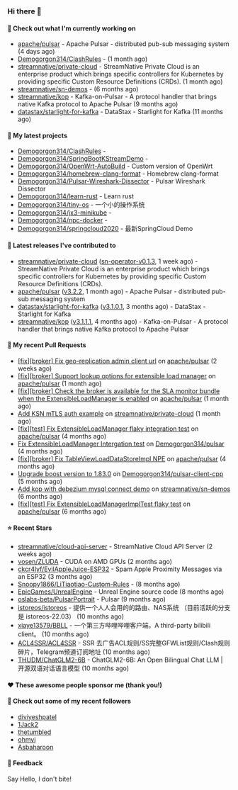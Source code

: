 ### Hi there 👋

#### 👷 Check out what I'm currently working on

- [apache/pulsar](https://github.com/apache/pulsar) - Apache Pulsar - distributed pub-sub messaging system (4 days ago)
- [Demogorgon314/ClashRules](https://github.com/Demogorgon314/ClashRules) -  (1 month ago)
- [streamnative/private-cloud](https://github.com/streamnative/private-cloud) - StreamNative Private Cloud is an enterprise product which brings specific controllers for Kubernetes by providing specific Custom Resource Definitions (CRDs). (1 month ago)
- [streamnative/sn-demos](https://github.com/streamnative/sn-demos) -  (6 months ago)
- [streamnative/kop](https://github.com/streamnative/kop) - Kafka-on-Pulsar - A protocol handler that brings native Kafka protocol to Apache Pulsar (9 months ago)
- [datastax/starlight-for-kafka](https://github.com/datastax/starlight-for-kafka) - DataStax - Starlight for Kafka (11 months ago)

#### 🌱 My latest projects

- [Demogorgon314/ClashRules](https://github.com/Demogorgon314/ClashRules) - 
- [Demogorgon314/SpringBootKStreamDemo](https://github.com/Demogorgon314/SpringBootKStreamDemo) - 
- [Demogorgon314/OpenWrt-AutoBuild](https://github.com/Demogorgon314/OpenWrt-AutoBuild) - Custom version of OpenWrt
- [Demogorgon314/homebrew-clang-format](https://github.com/Demogorgon314/homebrew-clang-format) - Homebrew clang-format
- [Demogorgon314/Pulsar-Wireshark-Dissector](https://github.com/Demogorgon314/Pulsar-Wireshark-Dissector) - Pulsar Wireshark Dissector
- [Demogorgon314/learn-rust](https://github.com/Demogorgon314/learn-rust) - Learn rust
- [Demogorgon314/tiny-os](https://github.com/Demogorgon314/tiny-os) - 一个小的操作系统
- [Demogorgon314/jx3-minikube](https://github.com/Demogorgon314/jx3-minikube) - 
- [Demogorgon314/npc-docker](https://github.com/Demogorgon314/npc-docker) - 
- [Demogorgon314/springcloud2020](https://github.com/Demogorgon314/springcloud2020) - 最新SpringCloud Demo

#### 🔭 Latest releases I've contributed to

- [streamnative/private-cloud](https://github.com/streamnative/private-cloud) ([sn-operator-v0.1.3](https://github.com/streamnative/private-cloud/releases/tag/sn-operator-v0.1.3), 1 week ago) - StreamNative Private Cloud is an enterprise product which brings specific controllers for Kubernetes by providing specific Custom Resource Definitions (CRDs).
- [apache/pulsar](https://github.com/apache/pulsar) ([v3.2.2](https://github.com/apache/pulsar/releases/tag/v3.2.2), 1 month ago) - Apache Pulsar - distributed pub-sub messaging system
- [datastax/starlight-for-kafka](https://github.com/datastax/starlight-for-kafka) ([v3.1.0.1](https://github.com/datastax/starlight-for-kafka/releases/tag/v3.1.0.1), 3 months ago) - DataStax - Starlight for Kafka
- [streamnative/kop](https://github.com/streamnative/kop) ([v3.1.1.1](https://github.com/streamnative/kop/releases/tag/v3.1.1.1), 4 months ago) - Kafka-on-Pulsar - A protocol handler that brings native Kafka protocol to Apache Pulsar

#### 🔨 My recent Pull Requests

- [[fix][broker] Fix geo-replication admin client url](https://github.com/apache/pulsar/pull/22584) on [apache/pulsar](https://github.com/apache/pulsar) (2 weeks ago)
- [[fix][broker] Support lookup options for extensible load manager](https://github.com/apache/pulsar/pull/22487) on [apache/pulsar](https://github.com/apache/pulsar) (1 month ago)
- [[fix][broker] Check the broker is available for the SLA monitor bundle when the ExtensibleLoadManager is enabled](https://github.com/apache/pulsar/pull/22485) on [apache/pulsar](https://github.com/apache/pulsar) (1 month ago)
- [Add KSN mTLS auth example](https://github.com/streamnative/private-cloud/pull/33) on [streamnative/private-cloud](https://github.com/streamnative/private-cloud) (1 month ago)
- [[fix][test] Fix ExtensibleLoadManager flaky integration test](https://github.com/apache/pulsar/pull/21799) on [apache/pulsar](https://github.com/apache/pulsar) (4 months ago)
- [Fix ExtensibleLoadManager Intergation test](https://github.com/Demogorgon314/pulsar/pull/17) on [Demogorgon314/pulsar](https://github.com/Demogorgon314/pulsar) (4 months ago)
- [[fix][broker] Fix TableViewLoadDataStoreImpl NPE](https://github.com/apache/pulsar/pull/21777) on [apache/pulsar](https://github.com/apache/pulsar) (4 months ago)
- [Upgrade boost version to 1.83.0](https://github.com/Demogorgon314/pulsar-client-cpp/pull/4) on [Demogorgon314/pulsar-client-cpp](https://github.com/Demogorgon314/pulsar-client-cpp) (5 months ago)
- [Add kop with debezium mysql connect demo](https://github.com/streamnative/sn-demos/pull/10) on [streamnative/sn-demos](https://github.com/streamnative/sn-demos) (6 months ago)
- [[fix][test] Fix ExtensibleLoadManagerImplTest flaky test](https://github.com/apache/pulsar/pull/21479) on [apache/pulsar](https://github.com/apache/pulsar) (6 months ago)

#### ⭐ Recent Stars

- [streamnative/cloud-api-server](https://github.com/streamnative/cloud-api-server) - StreamNative Cloud API Server (2 weeks ago)
- [vosen/ZLUDA](https://github.com/vosen/ZLUDA) - CUDA on AMD GPUs (2 months ago)
- [ckcr4lyf/EvilAppleJuice-ESP32](https://github.com/ckcr4lyf/EvilAppleJuice-ESP32) - Spam Apple Proximity Messages via an ESP32 (3 months ago)
- [Snoopy1866/LiTiaotiao-Custom-Rules](https://github.com/Snoopy1866/LiTiaotiao-Custom-Rules) -  (8 months ago)
- [EpicGames/UnrealEngine](https://github.com/EpicGames/UnrealEngine) - Unreal Engine source code (8 months ago)
- [oslabs-beta/PulsarPortrait](https://github.com/oslabs-beta/PulsarPortrait) - Pulsar (9 months ago)
- [istoreos/istoreos](https://github.com/istoreos/istoreos) - 提供一个人人会用的的路由、NAS系统 （目前活跃的分支是 istoreos-22.03） (10 months ago)
- [xiaye13579/BBLL](https://github.com/xiaye13579/BBLL) - 一个第三方哔哩哔哩客户端，A third-party bilibili client。 (10 months ago)
- [ACL4SSR/ACL4SSR](https://github.com/ACL4SSR/ACL4SSR) - SSR 去广告ACL规则/SS完整GFWList规则/Clash规则碎片，Telegram频道订阅地址 (10 months ago)
- [THUDM/ChatGLM2-6B](https://github.com/THUDM/ChatGLM2-6B) - ChatGLM2-6B: An Open Bilingual Chat LLM | 开源双语对话语言模型 (10 months ago)

#### ❤️ These awesome people sponsor me (thank you!)


#### 👯 Check out some of my recent followers

- [diviyeshpatel](https://github.com/diviyeshpatel)
- [1Jack2](https://github.com/1Jack2)
- [thetumbled](https://github.com/thetumbled)
- [ohmyj](https://github.com/ohmyj)
- [Asbaharoon](https://github.com/Asbaharoon)

#### 💬 Feedback

Say Hello, I don't bite!

